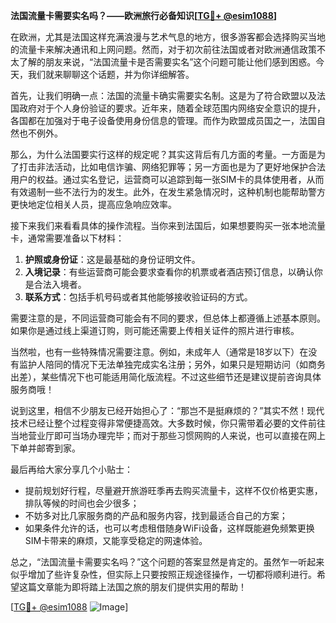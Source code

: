 **法国流量卡需要实名吗？——欧洲旅行必备知识[[TG💪+ @esim1088](https://t.me/s/esim1088)]**

在欧洲，尤其是法国这样充满浪漫与艺术气息的地方，很多游客都会选择购买当地的流量卡来解决通讯和上网问题。然而，对于初次前往法国或者对欧洲通信政策不太了解的朋友来说，“法国流量卡是否需要实名”这个问题可能让他们感到困惑。今天，我们就来聊聊这个话题，并为你详细解答。

首先，让我们明确一点：法国的流量卡确实需要实名制。这是为了符合欧盟以及法国政府对于个人身份验证的要求。近年来，随着全球范围内网络安全意识的提升，各国都在加强对于电子设备使用身份信息的管理。而作为欧盟成员国之一，法国自然也不例外。

那么，为什么法国要实行这样的规定呢？其实这背后有几方面的考量。一方面是为了打击非法活动，比如电信诈骗、网络犯罪等；另一方面也是为了更好地保护合法用户的权益。通过实名登记，运营商可以追踪到每一张SIM卡的具体使用者，从而有效遏制一些不法行为的发生。此外，在发生紧急情况时，这种机制也能帮助警方更快地定位相关人员，提高应急响应效率。

接下来我们来看看具体的操作流程。当你来到法国后，如果想要购买一张本地流量卡，通常需要准备以下材料：

1. **护照或身份证**：这是最基础的身份证明文件。
2. **入境记录**：有些运营商可能会要求查看你的机票或者酒店预订信息，以确认你是合法入境者。
3. **联系方式**：包括手机号码或者其他能够接收验证码的方式。

需要注意的是，不同运营商可能会有不同的要求，但总体上都遵循上述基本原则。如果你是通过线上渠道订购，则可能还需要上传相关证件的照片进行审核。

当然啦，也有一些特殊情况需要注意。例如，未成年人（通常是18岁以下）在没有监护人陪同的情况下无法单独完成实名注册；另外，如果只是短期访问（如商务出差），某些情况下也可能适用简化版流程。不过这些细节还是建议提前咨询具体服务商哦！

说到这里，相信不少朋友已经开始担心了：“那岂不是挺麻烦的？”其实不然！现代技术已经让整个过程变得非常便捷高效。大多数时候，你只需带着必要的文件前往当地营业厅即可当场办理完毕；而对于那些习惯网购的人来说，也可以直接在网上下单并邮寄到家。

最后再给大家分享几个小贴士：
- 提前规划好行程，尽量避开旅游旺季再去购买流量卡，这样不仅价格更实惠，排队等候的时间也会少很多；
- 不妨多对比几家服务商的产品和服务内容，找到最适合自己的方案；
- 如果条件允许的话，也可以考虑租借随身WiFi设备，这样既能避免频繁更换SIM卡带来的麻烦，又能享受稳定的网速体验。

总之，“法国流量卡需要实名吗？”这个问题的答案显然是肯定的。虽然乍一听起来似乎增加了些许复杂性，但实际上只要按照正规途径操作，一切都将顺利进行。希望这篇文章能为即将踏上法国之旅的朋友们提供实用的帮助！

[[TG💪+ @esim1088](https://t.me/s/esim1088) ![Image](https://i.postimg.cc/4NQfJmqS/Snipaste-2025-05-13-00-14-12.png)]